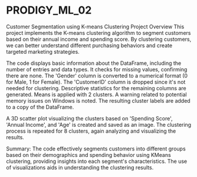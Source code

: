 # PRODIGY_ML_02
Customer Segmentation using K-means Clustering
Project Overview
This project implements the K-means clustering algorithm to segment customers based on their annual income and spending score. By clustering customers, we can better understand different purchasing behaviors and create targeted marketing strategies.

The code displays basic information about the DataFrame, including the number of entries and data types.
It checks for missing values, confirming there are none.
The 'Gender' column is converted to a numerical format (0 for Male, 1 for Female).
The 'CustomerID' column is dropped since it's not needed for clustering.
Descriptive statistics for the remaining columns are generated.
Means is applied with 2 clusters. A warning related to potential memory issues on Windows is noted.
The resulting cluster labels are added to a copy of the DataFrame.

A 3D scatter plot visualizing the clusters based on 'Spending Score', 'Annual Income', and 'Age' is created and saved as an image.
The clustering process is repeated for 8 clusters, again analyzing and visualizing the results.

Summary:
The code effectively segments customers into different groups based on their demographics and spending behavior using KMeans clustering, providing insights into each segment's characteristics. The use of visualizations aids in understanding the clustering results.



